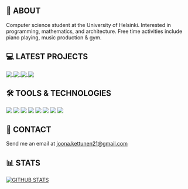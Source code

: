 ## :wave: ABOUT
Computer science student at the University of Helsinki. Interested in programming, mathematics, and architecture. Free time activities include piano playing, music production & gym.

## :computer: LATEST PROJECTS
<a href="https://github.com/joonarafael/blast-calc">
  <img align="center" src="https://github-readme-stats.vercel.app/api/pin/?username=joonarafael&repo=blast-calc&theme=dark" />
</a>
<a href="https://github.com/joonarafael/visualpathfinder">
  <img align="center" src="https://github-readme-stats.vercel.app/api/pin/?username=joonarafael&repo=visualpathfinder&theme=dark" />
</a>

<a href="https://github.com/joonarafael/jobbaclone">
  <img align="center" src="https://github-readme-stats.vercel.app/api/pin/?username=joonarafael&repo=jobbaclone&theme=dark" />
</a>
<a href="https://github.com/joonarafael/jobbamobileclone">
  <img align="center" src="https://github-readme-stats.vercel.app/api/pin/?username=joonarafael&repo=jobbamobileclone&theme=dark" />
</a>

## :hammer_and_wrench: TOOLS & TECHNOLOGIES
![](https://img.shields.io/badge/Code-JavaScript-informational?style=flat&color=informational&logo=javascript)
![](https://img.shields.io/badge/Code-TypeScript-informational?style=flat&color=informational&logo=typescript)
![](https://img.shields.io/badge/Code-HTML-informational?style=flat&color=informational&logo=html5)
![](https://img.shields.io/badge/Code-TailwindCSS-informational?style=flat&color=informational&logo=tailwindcss)
![](https://img.shields.io/badge/Code-React-informational?style=flat&color=informational&logo=react)
![](https://img.shields.io/badge/Code-Node-informational?style=flat&color=informational&logo=node.js)
![](https://img.shields.io/badge/Tool-Jest-informational?style=flat&color=warning&logo=jest)
![](https://img.shields.io/badge/Code-Python-informational?style=flat&color=informational&logo=python)

## :email: CONTACT

Send me an email at [joona.kettunen21@gmail.com](joona.kettunen21@gmail.com)

## :bar_chart: STATS
[![GITHUB STATS](https://github-readme-stats.vercel.app/api?username=joonarafael&theme=dark&count_private=true)](https://github.com/anuraghazra/github-readme-stats)
